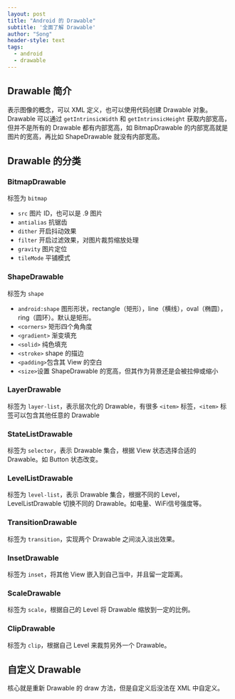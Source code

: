 ```yaml
---
layout: post
title: "Android 的 Drawable"
subtitle: '全面了解 Drawable'
author: "Song"
header-style: text
tags:
  - android
  - drawable
---
```


## Drawable 简介
表示图像的概念，可以 XML 定义，也可以使用代码创建 Drawable 对象。Drawable 可以通过 `getIntrinsicWidth` 和 `getIntrinsicHeight` 获取内部宽高，但并不是所有的 Drawable 都有内部宽高，如 BitmapDrawable 的内部宽高就是图片的宽高，再比如 ShapeDrawable 就没有内部宽高。

## Drawable 的分类

### BitmapDrawable
标签为 `bitmap`

- `src` 图片 ID，也可以是 .9 图片
- `antialias` 抗锯齿
- `dither` 开启抖动效果
- `filter` 开启过滤效果，对图片裁剪缩放处理
- `gravity` 图片定位
- `tileMode` 平铺模式

### ShapeDrawable
标签为 `shape`

- `android:shape` 图形形状，rectangle（矩形），line（横线），oval（椭圆），ring（圆环）。默认是矩形。
- `<corners>` 矩形四个角角度
- `<gradient>` 渐变填充
- `<solid>` 纯色填充
- `<stroke>` shape 的描边
- `<padding>`包含其 View 的空白
- `<size>`设置 ShapeDrawable 的宽高，但其作为背景还是会被拉伸或缩小

### LayerDrawable
标签为 `layer-list`，表示层次化的 Drawable，有很多 `<item>` 标签，`<item>` 标签可以包含其他任意的 Drawable

### StateListDrawable
标签为 `selector`，表示 Drawable 集合，根据 View 状态选择合适的 Drawable。如 Button 状态改变。

### LevelListDrawable
标签为 `level-list`，表示 Drawable 集合，根据不同的 Level，LevelListDrawable 切换不同的 Drawable。如电量、WiFi信号强度等。

### TransitionDrawable
标签为 `transition`，实现两个 Drawable 之间淡入淡出效果。

### InsetDrawable
标签为 `inset`，将其他 View 嵌入到自己当中，并且留一定距离。

### ScaleDrawable
标签为 `scale`，根据自己的 Level 将 Drawable 缩放到一定的比例。

### ClipDrawable
标签为 `clip`，根据自己 Level 来裁剪另外一个 Drawable。

## 自定义 Drawable
核心就是重新 Drawable 的 draw 方法，但是自定义后没法在 XML 中自定义。
